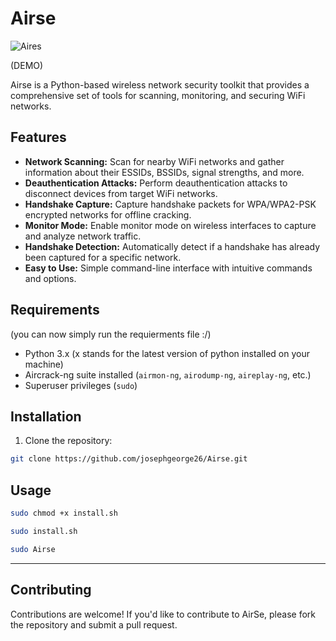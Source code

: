 # Airse
![Aires](https://github.com/josephgeorge26/Airse/assets/62404986/00d08ac1-5a77-4997-ad7e-cda6bda5666a)

(DEMO)

Airse is a Python-based wireless network security toolkit that provides a comprehensive set of tools for scanning, monitoring, and securing WiFi networks.

## Features

- **Network Scanning:** Scan for nearby WiFi networks and gather information about their ESSIDs, BSSIDs, signal strengths, and more.
- **Deauthentication Attacks:** Perform deauthentication attacks to disconnect devices from target WiFi networks.
- **Handshake Capture:** Capture handshake packets for WPA/WPA2-PSK encrypted networks for offline cracking.
- **Monitor Mode:** Enable monitor mode on wireless interfaces to capture and analyze network traffic.
- **Handshake Detection:** Automatically detect if a handshake has already been captured for a specific network.
- **Easy to Use:** Simple command-line interface with intuitive commands and options.
## Requirements
(you can now simply run the requierments file :/)
- Python 3.x (x stands for the latest version of python installed on your machine)
- Aircrack-ng suite installed (`airmon-ng`, `airodump-ng`, `aireplay-ng`, etc.)
- Superuser privileges (`sudo`)
  
## Installation

1. Clone the repository:

```bash
git clone https://github.com/josephgeorge26/Airse.git
```

## Usage

```bash
sudo chmod +x install.sh

sudo install.sh

sudo Airse
```
---
## Contributing

Contributions are welcome! If you'd like to contribute to AirSe, please fork the repository and submit a pull request.
